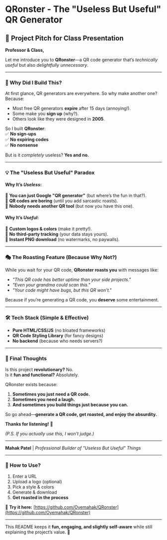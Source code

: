 # **QRonster - The "Useless But Useful" QR Generator**

## **📌 Project Pitch for Class Presentation**

**Professor & Class,**

Let me introduce you to **QRonster**—a QR code generator that’s *technically useful* but also *delightfully unnecessary*.

---

### **🤔 Why Did I Build This?**

At first glance, QR generators are everywhere. So why make another one? Because:

- Most free QR generators **expire** after 15 days (annoying!).
- Some make you **sign up** (why?).
- Others look like they were designed in **2005**.

So I built **QRonster**:  
✅ **No sign-ups**  
✅ **No expiring codes**  
✅ **No nonsense**

But is it *completely* useless? **Yes and no.**

---

### **💡 The "Useless But Useful" Paradox**

#### **Why It’s *Useless*:**  
🔹 **You can just Google "QR generator"** (but where’s the fun in that?).  
🔹 **QR codes are boring** (until you add sarcastic roasts).  
🔹 **Nobody needs another QR tool** (but now you have this one).

#### **Why It’s *Useful*:**  
🔸 **Custom logos & colors** (make it pretty!).  
🔸 **No third-party tracking** (your data stays yours).  
🔸 **Instant PNG download** (no watermarks, no paywalls).

---

### **🎭 The Roasting Feature (Because Why Not?)**

While you wait for your QR code, **QRonster roasts you** with messages like:

- *"This QR code has better uptime than your side projects."*  
- *"Even your grandma could scan this."*  
- *"Your code might have bugs, but this QR won’t."*

Because if you’re generating a QR code, you **deserve** some entertainment.

---

### **🛠 Tech Stack (Simple & Effective)**

- **Pure HTML/CSS/JS** (no bloated frameworks)  
- **QR Code Styling Library** (for fancy designs)  
- **No backend** (because who needs servers?)

---

### **🎤 Final Thoughts**

Is this project **revolutionary?** No.  
Is it **fun and functional?** Absolutely.

QRonster exists because:  
1. **Sometimes you just need a QR code.**  
2. **Sometimes you need a laugh.**  
3. **And sometimes you build things just because you can.**

So go ahead—**generate a QR code, get roasted, and enjoy the absurdity.**

**Thanks for listening!** 🚀

*(P.S. If you actually use this, I won’t judge.)*

---

**Mahak Patel** | *Professional Builder of "Useless But Useful" Things*

---

### **🔗 How to Use?**

1. Enter a URL  
2. Upload a logo (optional)  
3. Pick a style & colors  
4. Generate & download  
5. **Get roasted in the process**

🔗 **Try it here:** [https://github.com/Oyemahak/QRonster](https://github.com/Oyemahak/QRonster)

---

This README keeps it **fun, engaging, and slightly self-aware** while still explaining the project’s value. 🎉
